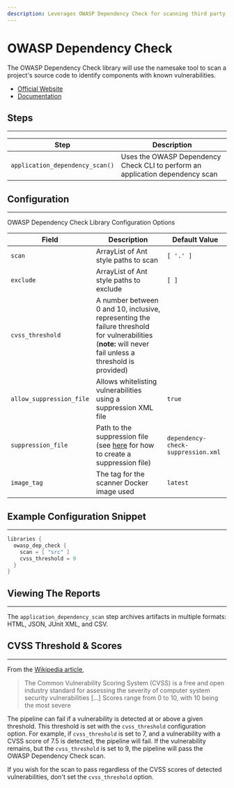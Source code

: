 ```yaml
---
description: Leverages OWASP Dependency Check for scanning third party application dependencies
---
```


# OWASP Dependency Check

The OWASP Dependency Check library will use the namesake tool to scan a project's source code to identify components with known vulnerabilities.

* [Official Website](https://www.owasp.org/index.php/OWASP_Dependency_Check)
* [Documentation](https://jeremylong.github.io/DependencyCheck/)

## Steps

---

| Step                            | Description                                                                   |
| ------------------------------- | ----------------------------------------------------------------------------- |
| `application_dependency_scan()` | Uses the OWASP Dependency Check CLI to perform an application dependency scan |

## Configuration

---

OWASP Dependency Check Library Configuration Options

| Field                    | Description                                                                                                                                             | Default Value                      |
| ------------------------ | ------------------------------------------------------------------------------------------------------------------------------------------------------- | ---------------------------------- |
| `scan`                   | ArrayList of Ant style paths to scan                                                                                                                    | `[ '.' ]`                          |
| `exclude`                | ArrayList of Ant style paths to exclude                                                                                                                 | `[ ]`                              |
| `cvss_threshold`         | A number between 0 and 10, inclusive, representing the failure threshold for vulnerabilities (**note:** will never fail unless a threshold is provided) |                                    |
| `allow_suppression_file` | Allows whitelisting vulnerabilities using a suppression XML file                                                                                        | `true`                             |
| `suppression_file`       | Path to the suppression file (see [here](https://jeremylong.github.io/DependencyCheck/general/suppression.html) for how to create a suppression file)   | `dependency-check-suppression.xml` |
| `image_tag`              | The tag for the scanner Docker image used                                                                                                               | `latest`                           |

## Example Configuration Snippet

---

```groovy
libraries {
  owasp_dep_check {
    scan = [ "src" ]
    cvss_threshold = 9 
  }
}
```

## Viewing The Reports

---

The `application_dependency_scan` step archives artifacts in multiple formats: HTML, JSON, JUnit XML, and CSV.

## CVSS Threshold & Scores

---

From the [Wikipedia article](https://en.wikipedia.org/wiki/Common_Vulnerability_Scoring_System),
>The Common Vulnerability Scoring System (CVSS) is a free and open industry standard for assessing the severity of computer system security vulnerabilities [...] Scores range from 0 to 10, with 10 being the most severe

The pipeline can fail if a vulnerability is detected at or above a given threshold.
This threshold is set with the `cvss_threshold` configuration option.
For example, if `cvss_threshold` is set to 7, and a vulnerability with a CVSS score of 7.5 is detected, the pipeline will fail.
If the vulnerability remains, but the `cvss_threshold` is set to 9, the pipeline will pass the OWASP Dependency Check scan.

If you wish for the scan to pass regardless of the CVSS scores of detected vulnerabilities, don't set the `cvss_threshold` option.
